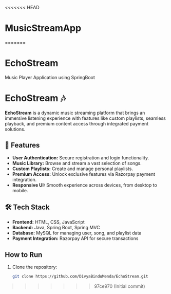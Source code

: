 <<<<<<< HEAD
# MusicStreamApp
=======
# EchoStream
Music Player Application using SpringBoot

# EchoStream 🎶

**EchoStream** is a dynamic music streaming platform that brings an immersive listening experience with features like custom playlists, seamless playback, and premium content access through integrated payment solutions.

## 🚀 Features

- **User Authentication:** Secure registration and login functionality.
- **Music Library:** Browse and stream a vast selection of songs.
- **Custom Playlists:** Create and manage personal playlists.
- **Premium Access:** Unlock exclusive features via Razorpay payment integration.
- **Responsive UI:** Smooth experience across devices, from desktop to mobile.

## 🛠️ Tech Stack

- **Frontend:** HTML, CSS, JavaScript
- **Backend:** Java, Spring Boot, Spring MVC
- **Database:** MySQL for managing user, song, and playlist data
- **Payment Integration:** Razorpay API for secure transactions

## How to Run

1. Clone the repository:
   ```bash
   git clone https://github.com/DivyaBinduMenda/EchoStream.git

>>>>>>> 97ce970 (Initial commit)
